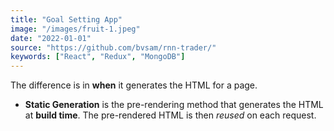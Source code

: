 ```yaml
---
title: "Goal Setting App"
image: "/images/fruit-1.jpeg"
date: "2022-01-01"
source: "https://github.com/bvsam/rnn-trader/"
keywords: ["React", "Redux", "MongoDB"]
---
```


The difference is in **when** it generates the HTML for a page.

- **Static Generation** is the pre-rendering method that generates the HTML at **build time**. The pre-rendered HTML is then _reused_ on each request.
